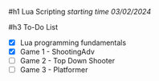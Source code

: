 #h1 Lua Scripting
*starting time 03/02/2024* 

#h3 To-Do List
- [x] Lua programming fundamentals
- [x] Game 1 - ShootingAdv
- [ ] Game 2 - Top Down Shooter
- [ ] Game 3 - Platformer
